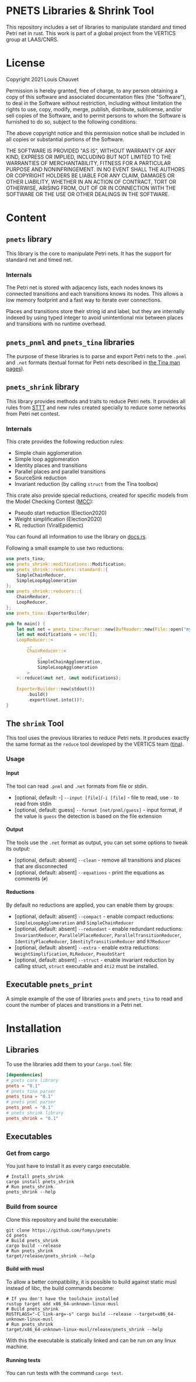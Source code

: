 # PNETS Libraries & Shrink Tool

This repository includes a set of libraries to manipulate standard and timed Petri net in rust.
This work is part of a global project from the VERTICS group at LAAS/CNRS.

# License

Copyright 2021 Louis Chauvet

Permission is hereby granted, free of charge, to any person obtaining a copy of
this software and associated documentation files (the "Software"), to deal in
the Software without restriction, including without limitation the rights to
use, copy, modify, merge, publish, distribute, sublicense, and/or sell copies
of the Software, and to permit persons to whom the Software is furnished to do
so, subject to the following conditions:

The above copyright notice and this permission notice shall be included in all
copies or substantial portions of the Software.

THE SOFTWARE IS PROVIDED "AS IS", WITHOUT WARRANTY OF ANY KIND, EXPRESS OR
IMPLIED, INCLUDING BUT NOT LIMITED TO THE WARRANTIES OF MERCHANTABILITY,
FITNESS FOR A PARTICULAR PURPOSE AND NONINFRINGEMENT. IN NO EVENT SHALL THE
AUTHORS OR COPYRIGHT HOLDERS BE LIABLE FOR ANY CLAIM, DAMAGES OR OTHER
LIABILITY, WHETHER IN AN ACTION OF CONTRACT, TORT OR OTHERWISE, ARISING FROM,
OUT OF OR IN CONNECTION WITH THE SOFTWARE OR THE USE OR OTHER DEALINGS IN THE
SOFTWARE.

# Content

## `pnets` library

This library is the core to manipulate Petri nets. It has the support for standard net and timed net.

### Internals

The Petri net is stored with adjacency lists, each nodes knows its connected transitions and each transitions knows
its nodes. This allows a low memory footprint and a fast way to iterate over connections.

Places and transitions store their string id and label, but they are internally indexed by using typed integer to avoid
unintentional mix between places and transitions with no runtime overhead.

## `pnets_pnml` and `pnets_tina` libraries

The purpose of these libraries is to parse and export Petri nets to the `.pnml` and `.net` formats (textual format for Petri nets described in [the Tina man pages](http://projects.laas.fr/tina/manuals/formats.html)).

## `pnets_shrink` library

This library provides methods and traits to reduce Petri nets.
It provides all rules from [STTT](https://todoref.fr) and new rules created specially to reduce some networks from Petri net contest.

### Internals

This crate provides the following reduction rules:
- Simple chain agglomeration
- Simple loop agglomeration
- Identity places and transitions
- Parallel places and parallel transitions
- SourceSink reduction
- Invariant reduction (by calling `struct` from the Tina toolbox)

This crate also provide special reductions, created for specific models from the Model Checking Contest ([MCC](https://mcc.lip6.fr/)):
- Pseudo start reduction (Election2020)
- Weight simplification (Election2020)
- RL reduction (ViralEpidemic)

You can found all information to use the library on [docs.rs](https://docs.rs/pnets_shrink/0.1.0/pnets_shrink/).

Following a small example to use two reductions:


```rust
use pnets_tina;
use pnets_shrink::modifications::Modification;
use pnets_shrink::reducers::standard::{
    SimpleChainReducer,
    SimpleLoopAgglomeration
};
use pnets_shrink::reducers::{
    ChainReducer,
    LoopReducer,
};
use pnets_tina::ExporterBuilder;

pub fn main() {
    let mut net = pnets_tina::Parser::new(BufReader::new(File::open("mynet.net")?)).parse()?.into();
    let mut modifications = vec![];
    LoopReducer::<
        _,
        ChainReducer::<
            _,
            SimpleChainAgglomeration,
            SimpleLoopAgglomeration
        >
    >::reduce(&mut net, &mut modifications);
    
    ExporterBuilder::new(stdout())
        .build()
        .export(&net.into())?;
}
```

## The `shrink` Tool

This tool uses the previous libraries to reduce Petri nets. It produces exactly the same format as the `reduce` tool
developed by the VERTICS team ([tina](http://projects.laas.fr/tina/home.php)).

### Usage

#### Input

The tool can read `.pnml` and `.net` formats from file or stdin.

- [optional, default: -] `--input [file]`/`-i [file]` - file to read,  use `-` to read from stdin
- [optional, default: guess] `--format [net/pnml/guess]` - input format, if the value is `guess` the detection is based on the file extension

#### Output

The tools use the `.net` format as output, you can set some options to tweak its output:
- [optional, default: absent] `--clean` - remove all transitions and places that are disconnected
- [optional, default: absent] `--equations` - print the equations as comments (`#`)

#### Reductions

By default no reductions are applied, you can enable them by groups:
- [optional, default: absent] `--compact` - enable compact reductions: `SimpleLoopAgglomeration` and `SimpleChainReducer`
- [optional, default: absent] `--redundant` - enable redundant reductions: `InvariantReducer`, `ParallelPlaceReducer`, `ParallelTransitionReducer`, `IdentityPlaceReducer`, `IdentityTransitionReducer` and `R7Reducer`
- [optional, default: absent] `--extra` - enable extra reductions: `WeightSimplification`, `RLReducer`, `PseudoStart`
- [optional, default: absent] `--struct` - enable invariant reduction by calling struct, `struct` executable and `4ti2` must be installed.


## Executable `pnets_print`

A simple example of the use of libraries `pnets` and `pnets_tina` to read and count the number of places and transitions
in a Petri net.

# Installation

## Libraries
To use the libraries add them to your `Cargo.toml` file:
```toml
[dependencies]
# pnets core library
pnets = "0.1"
# pnets tina parser
pnets_tina = "0.1"
# pnets pnml parser
pnets_pnml = "0.1"
# pnets shrink library
pnets_shrink = "0.1"
```

## Executables

### Get from cargo

You just have to install it as every cargo executable.

```shell
# Install pnets_shrink
cargo install pnets_shrink
# Run pnets_shrink
pnets_shrink --help
```

### Build from source

Clone this repository and build the executable:
```shell
git clone https://github.com/fomys/pnets
cd pnets
# Build pnets_shrink
cargo build --release
# Run pnets_shrink
target/release/pnets_shrink --help
```

#### Build with musl

To allow a better compatibility, it is possible to build against static musl instead of libc, the build commands become:
```shell
# If you don't have the toolchain installed
rustup target add x86_64-unknown-linux-musl
# Build pnets_shrink
RUSTFLAGS="-C link-arg=-s" cargo build --release --target=x86_64-unknown-linux-musl
# Run pnets_shrink
target/x86_64-unknown-linux-musl/release/pnets_shrink --help
```
With this the executable is statically linked and can be run on any linux machine.

#### Running tests

You can run tests with the command `cargo test`.